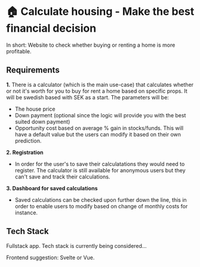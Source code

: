 # 🏠 Calculate housing - Make the best financial decision
In short: Website to check whether buying or renting a home is more profitable.

## Requirements
<b>1.</b> There is a calculator (which is the main use-case) that calculates whether or not it's worth for you to buy for rent a home based on specific props. It will be swedish based with SEK as a start. The parameters will be:
<ul>
  <li>
    The house price
  </li>
  <li>
    Down payment (optional since the logic will provide you with the best suited down payment)
  </li>
  <li>
    Opportunity cost based on average % gain in stocks/funds. This will have a default value but the users can modify it based on their own prediction. 
  </li>
</ul>

<b>2. Registration</b>
<ul>
  <li>
    In order for the user's to save their calculatations they would need to register. The calculator is still available for anonymous users but they can't save and track their calculations.
  </li>
</ul>

<b>3. Dashboard for saved calculations</b>
<ul>
  <li>
    Saved calculations can be checked upon further down the line, this in order to enable users to modify based on change of monthly costs for instance.
  </li>
</ul>

## Tech Stack
Fullstack app. Tech stack is currently being considered...

Frontend suggestion: Svelte or Vue.
